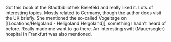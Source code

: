 Got this book at the Stadtbibliothek Bielefeld and really liked it. Lots of interesting topics. Mostly related to Germany, though the author does visit the UK briefly. She mentioned the so-called Vogeltage on [[Locations/Helgoland - Heligoland|Helgoland]], something I hadn't heard of before. Really made me want to go there. An interesting swift (Mauersegler) hospital in Frankfurt was also mentioned.  